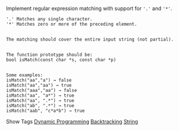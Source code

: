 Implement regular expression matching with support for `'.'` and `'*'`.

    '.' Matches any single character.
    '*' Matches zero or more of the preceding element.
    
    
    The matching should cover the entire input string (not partial).
    
    
    The function prototype should be:
    bool isMatch(const char *s, const char *p)
    
    
    Some examples:
    isMatch("aa","a") → false
    isMatch("aa","aa") → true
    isMatch("aaa","aa") → false
    isMatch("aa", "a*") → true
    isMatch("aa", ".*") → true
    isMatch("ab", ".*") → true
    isMatch("aab", "c*a*b") → true

Show Tags
 [Dynamic Programming](/tag/dynamic-programming/) [Backtracking](/tag/backtracking/) [String](/tag/string/)
